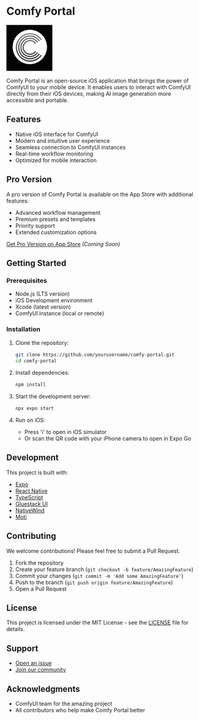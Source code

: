 # Comfy Portal

<img src="assets/images/icon.png" width="120" alt="Comfy Portal Logo" />

Comfy Portal is an open-source iOS application that brings the power of ComfyUI to your mobile device. It enables users to interact with ComfyUI directly from their iOS devices, making AI image generation more accessible and portable.

## Features

- Native iOS interface for ComfyUI
- Modern and intuitive user experience
- Seamless connection to ComfyUI instances
- Real-time workflow monitoring
- Optimized for mobile interaction

## Pro Version

A pro version of Comfy Portal is available on the App Store with additional features:

- Advanced workflow management
- Premium presets and templates
- Priority support
- Extended customization options

[Get Pro Version on App Store](#) _(Coming Soon)_

## Getting Started

### Prerequisites

- Node.js (LTS version)
- iOS Development environment
- Xcode (latest version)
- ComfyUI instance (local or remote)

### Installation

1. Clone the repository:

   ```bash
   git clone https://github.com/yourusername/comfy-portal.git
   cd comfy-portal
   ```

2. Install dependencies:

   ```bash
   npm install
   ```

3. Start the development server:

   ```bash
   npx expo start
   ```

4. Run on iOS:
   - Press 'i' to open in iOS simulator
   - Or scan the QR code with your iPhone camera to open in Expo Go

## Development

This project is built with:

- [Expo](https://expo.dev)
- [React Native](https://reactnative.dev)
- [TypeScript](https://www.typescriptlang.org)
- [Gluestack UI](https://gluestack.io)
- [NativeWind](https://www.nativewind.dev)
- [Moti](https://moti.fyi)

## Contributing

We welcome contributions! Please feel free to submit a Pull Request.

1. Fork the repository
2. Create your feature branch (`git checkout -b feature/AmazingFeature`)
3. Commit your changes (`git commit -m 'Add some AmazingFeature'`)
4. Push to the branch (`git push origin feature/AmazingFeature`)
5. Open a Pull Request

## License

This project is licensed under the MIT License - see the [LICENSE](LICENSE) file for details.

## Support

- [Open an issue](https://github.com/yourusername/comfy-portal/issues)
- [Join our community](#)

## Acknowledgments

- ComfyUI team for the amazing project
- All contributors who help make Comfy Portal better
